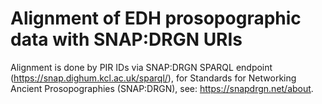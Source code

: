 # Alignment of EDH prosopographic data with SNAP:DRGN URIs
Alignment is done by PIR IDs via SNAP:DRGN SPARQL endpoint (https://snap.dighum.kcl.ac.uk/sparql/), for Standards for Networking Ancient Prosopographies (SNAP:DRGN), see: https://snapdrgn.net/about. 
